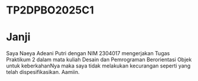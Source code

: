 # TP2DPBO2025C1

# Janji
Saya Naeya Adeani Putri dengan NIM 2304017 mengerjakan Tugas Praktikum 2 dalam mata kuliah Desain dan Pemrograman Berorientasi Objek untuk keberkahanNya maka saya tidak melakukan kecurangan seperti yang telah dispesifikasikan. Aamiin.
